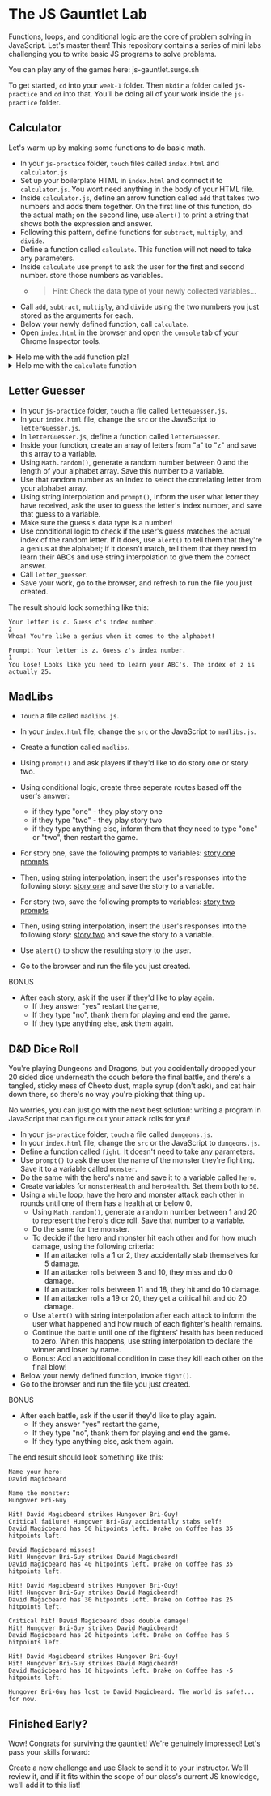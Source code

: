 # The JS Gauntlet Lab
Functions, loops, and conditional logic are the core of problem solving in JavaScript. Let's master them! This repository contains a series of mini labs challenging you to write basic JS programs to solve problems.

You can play any of the games here: js-gauntlet.surge.sh

To get started, `cd` into your `week-1` folder. Then `mkdir` a folder called `js-practice` and `cd` into that. You'll be doing all of your work inside the `js-practice` folder. 

## Calculator
Let's warm up by making some functions to do basic math.
- In your `js-practice` folder, `touch` files called `index.html` and `calculator.js`
- Set up your boilerplate HTML in `index.html` and connect it to `calculator.js`. You wont need anything in the body of your HTML file.
- Inside `calculator.js`, define an arrow function called `add` that takes two numbers and adds them together. On the first line of this function, do the actual math; on the second line, use `alert()` to print a string that shows both the expression and answer.
- Following this pattern, define functions for `subtract`, `multiply`, and `divide`. 
- Define a function called `calculate`. This function will not need to take any parameters.
- Inside `calculate` use `prompt` to ask the user for the first and second number. store those numbers as variables. 
  - >Hint: Check the data type of your newly collected variables...
- Call `add`, `subtract`, `multiply`, and `divide` using the two numbers you just stored as the arguments for each.
- Below your newly defined function, call `calculate`.
- Open `index.html` in the browser and open the `console` tab of your Chrome Inspector tools. 


<details><summary>Help me with the <code>add</code> function plz!</summary>
  The <code>add</code> function should look something like this:

```js
const add = (num1, num2) => {
  let answer = num1 + num2
  alert(`${num1} + ${num2} = ${answer}`)
}
```
  Based off this, getting the other 3 functions on your own.
</details>


<details><summary>Help me with the <code>calculate</code> function</summary>
  Here is the structure of <code>calculate</code>:

```js
const calculate = () => {
  let num1 = parseInt(prompt("Enter first number:"))
  let num2 = parseInt(prompt("Enter second number:"))
  add(num1, num2)
  subtract(num1, num2)
  multiply(num1, num2)
  divide(num1, num2)
}

calculate()
```

</details>

## Letter Guesser
- In your `js-practice` folder, `touch` a file called `letteGuesser.js`.
- In your `index.html` file, change the `src` or the JavaScript to `letterGuesser.js`.
- In `letterGuesser.js`, define a function called `letterGuesser`.
- Inside your function, create an array of letters from "a" to "z" and save this array to a variable.
- Using `Math.random()`, generate a random number between 0 and the length of your alphabet array. Save this number to a variable.
- Use that random number as an index to select the correlating letter from your alphabet array.
- Using string interpolation and `prompt()`, inform the user what letter they have received, ask the user to guess the letter's index number, and save that guess to a variable.
- Make sure the guess's data type is a number!
- Use conditional logic to check if the user's guess matches the actual index of the random letter. If it does, use `alert()` to tell them that they're a genius at the alphabet; if it doesn't match, tell them that they need to learn their ABCs and use string interpolation to give them the correct answer.
- Call `letter_guesser`.
- Save your work, go to the browser, and refresh to run the file you just created.


The result should look something like this:

```
Your letter is c. Guess c's index number.
2
Whoa! You're like a genius when it comes to the alphabet!
```

```
Prompt: Your letter is z. Guess z's index number.
1 
You lose! Looks like you need to learn your ABC's. The index of z is actually 25.
```


## MadLibs
- `Touch` a file called `madlibs.js`.
- In your `index.html` file, change the `src` or the JavaScript to `madlibs.js`.
- Create a function called `madlibs`.
- Using `prompt()` and ask players if they'd like to do story one or story two. 
- Using conditional logic, create three seperate routes based off the user's answer:
  - if they type "one" - they play story one
  - if they type "two" - they play story two
  - if they type anything else, inform them that they need to type "one" or "two", then restart the game.
  
- For story one, save the following prompts to variables: [story one prompts](/story-one-prompts.md)
- Then, using string interpolation, insert the user's responses into the following story: [story one](/story-one.md) and save the story to a variable.

- For story two, save the following prompts to variables: [story two prompts](/story-two-prompts.md)
- Then, using string interpolation, insert the user's responses into the following story: [story two](/story-two.md) and save the story to a variable.

- Use `alert()` to show the resulting story to the user.
- Go to the browser and run the file you just created.

BONUS
- After each story, ask if the user if they'd like to play again.
  - If they answer "yes" restart the game, 
  - If they type "no", thank them for playing and end the game.
  - If they type anything else, ask them again.


## D&D Dice Roll
You're playing Dungeons and Dragons, but you accidentally dropped your 20 sided dice underneath the couch before the final battle, and there's a tangled, sticky mess of Cheeto dust, maple syrup (don't ask), and cat hair down there, so there's no way you're picking that thing up.  

No worries, you can just go with the next best solution: writing a program in JavaScript that can figure out your attack rolls for you!

- In your `js-practice` folder, `touch` a file called `dungeons.js`.
- In your `index.html` file, change the `src` or the JavaScript to `dungeons.js`.
- Define a function called `fight`. It doesn't need to take any parameters.
- Use `prompt()` to ask the user the name of the monster they're fighting. Save it to a variable called `monster`.
- Do the same with the hero's name and save it to a variable called `hero`.
- Create variables for `monsterHealth` and `heroHealth`. Set them both to `50`.
- Using a `while` loop, have the hero and monster attack each other in rounds until one of them has a health at or below 0. 
  - Using `Math.random()`, generate a random number between 1 and 20 to represent the hero's dice roll. Save that number to a variable.
  - Do the same for the monster.
  - To decide if the hero and monster hit each other and for how much damage, using the following criteria:
    - If an attacker rolls a 1 or 2, they accidentally stab themselves for 5 damage.
    - If an attacker rolls between 3 and 10, they miss and do 0 damage. 
    - If an attacker rolls between 11 and 18, they hit and do 10 damage.
    - If an attacker rolls a 19 or 20, they get a critical hit and do 20 damage.
  - Use `alert()` with string interpolation after each attack to inform the user what happened and how much of each fighter's health remains.
  - Continue the battle until one of the fighters' health has been reduced to zero. When this happens, use string interpolation to declare the winner and loser by name.
  - Bonus: Add an additional condition in case they kill each other on the final blow!
- Below your newly defined function, invoke `fight()`.
- Go to the browser and run the file you just created.

BONUS
- After each battle, ask if the user if they'd like to play again.
  - If they answer "yes" restart the game, 
  - If they type "no", thank them for playing and end the game.
  - If they type anything else, ask them again.

The end result should look something like this:
```
Name your hero:
David Magicbeard

Name the monster:
Hungover Bri-Guy

Hit! David Magicbeard strikes Hungover Bri-Guy!
Critical failure! Hungover Bri-Guy accidentally stabs self!
David Magicbeard has 50 hitpoints left. Drake on Coffee has 35 hitpoints left.

David Magicbeard misses!
Hit! Hungover Bri-Guy strikes David Magicbeard!
David Magicbeard has 40 hitpoints left. Drake on Coffee has 35 hitpoints left.

Hit! David Magicbeard strikes Hungover Bri-Guy!
Hit! Hungover Bri-Guy strikes David Magicbeard!
David Magicbeard has 30 hitpoints left. Drake on Coffee has 25 hitpoints left.

Critical hit! David Magicbeard does double damage!
Hit! Hungover Bri-Guy strikes David Magicbeard!
David Magicbeard has 20 hitpoints left. Drake on Coffee has 5 hitpoints left.

Hit! David Magicbeard strikes Hungover Bri-Guy!
Hit! Hungover Bri-Guy strikes David Magicbeard!
David Magicbeard has 10 hitpoints left. Drake on Coffee has -5 hitpoints left.

Hungover Bri-Guy has lost to David Magicbeard. The world is safe!... for now.
```

## Finished Early?
Wow! Congrats for surviving the gauntlet! We're genuinely impressed! Let's pass your skills forward:

Create a new challenge and use Slack to send it to your instructor. We'll review it, and if it fits within the scope of our class's current JS knowledge, we'll add it to this list!
